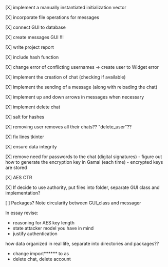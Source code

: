 
[X] implement a manually instantiated initialization vector

[X] incorporate file operations for messages

[X] connect GUI to database

[X] create messages GUI !!!

[X] write project report

[X] include hash function

[X] change error of conflicting usernames -> create user to Widget error

[X] implement the creation of chat (checking if available)

[X] implement the sending of a message (along with reloading the chat)

[X] implement up and down arrows in messages when necessary

[X] implement delete chat

[X] salt for hashes

[X] removing user removes all their chats?? "delete\_user"??

[X] fix lines tkinter

[X] ensure data integrity

[X] remove need for passwords to the chat (digital signatures)
     - figure out how to generate the encryption key in Gamal (each time)
     - encrypted keys are stored

[X] AES CTR

[X] If decide to use authority, put files into folder, separate GUI class and implementation?

[ ] Packages? Note circularity between GUI_class and messager



In essay revise: 
 - reasoning for AES key length
 - state attacker model you have in mind
 - justify authentication


how data organized in real life, separate into directories and
packages??

- change import****** to as
- delete chat, delete account












